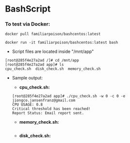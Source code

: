 # BashScript

### To test via Docker:
`docker pull familiarpoison/bashcentos:latest`

`docker run -it familiarpoison/bashcentos:latest bash`

*  Script files are located inside "/mnt/app"
```
[root@285f4e27a2ad /]# cd /mnt/app
[root@285f4e27a2ad app]# ls
cpu_check.sh  disk_check.sh  memory_check.sh
```

* Sample output:
    * **cpu_check.sh:**
    
    ```
    [root@285f4e27a2ad app]# ./cpu_check.sh -w 0 -c 0 -e jiongco.jansenfranz@gmail.com
    CPU USAGE: 0.8
    Critical threshold has been reached!
    Report Status: Email report sent.
    ```

    * **memory_check.sh:**

    ```

    ```

    * **disk_check.sh:**

    ```

    ```

